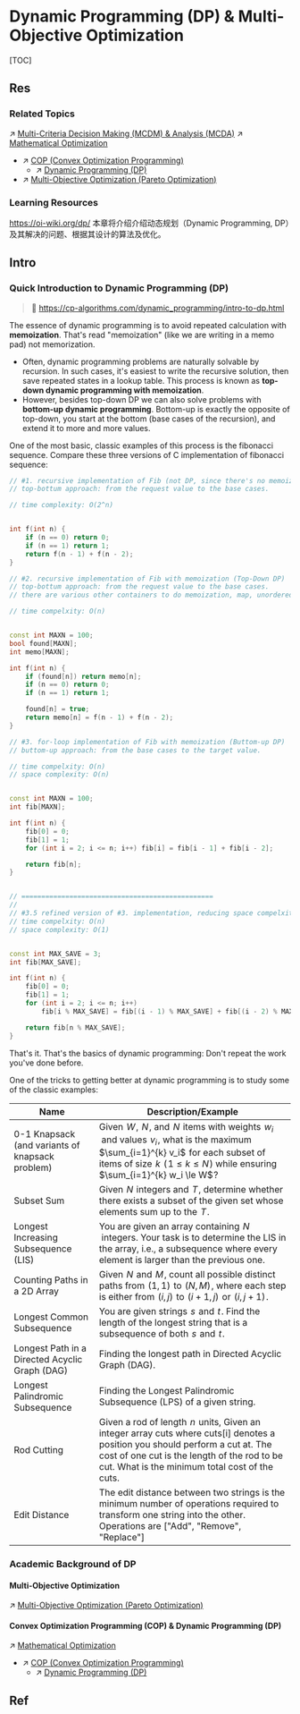 # Dynamic Programming (DP) & Multi-Objective Optimization

[TOC]



## Res
### Related Topics
↗ [Multi-Criteria Decision Making (MCDM) & Analysis (MCDA)](../../../../../Other%20Networks%20of%20Knowledge/Social%20Science/Decision%20Theory%20&%20Decision%20Analysis/Multi-Criteria%20Decision%20Making%20(MCDM)%20&%20Analysis%20(MCDA)/Multi-Criteria%20Decision%20Making%20(MCDM)%20&%20Analysis%20(MCDA).md)
↗ [Mathematical Optimization](../../../../../🧮%20Mathematics/🧑‍🦯‍➡️%20Operations%20Research%20(OR)/Mathematical%20Optimization/Mathematical%20Optimization.md)
- ↗ [COP (Convex Optimization Programming)](../../../../🧮%20Mathematics/🧑‍🦯‍➡️%20Operations%20Research%20(OR)/Mathematical%20Optimization/COP%20(Convex%20Optimization%20Programming)/COP%20(Convex%20Optimization%20Programming).md)
	- ↗ [Dynamic Programming (DP)](../../../../🧮%20Mathematics/🧑‍🦯‍➡️%20Operations%20Research%20(OR)/Mathematical%20Optimization/COP%20(Convex%20Optimization%20Programming)/Dynamic%20Programming%20(DP)/Dynamic%20Programming%20(DP).md)
- ↗ [Multi-Objective Optimization (Pareto Optimization)](../../../../🧮%20Mathematics/🧑‍🦯‍➡️%20Operations%20Research%20(OR)/Mathematical%20Optimization/📌%20Multi-Objective%20Optimization%20(Pareto%20Optimization)/Multi-Objective%20Optimization%20(Pareto%20Optimization).md)


### Learning Resources
https://oi-wiki.org/dp/
本章将介绍介绍动态规划（Dynamic Programming, DP）及其解决的问题、根据其设计的算法及优化。



## Intro
### Quick Introduction to Dynamic Programming (DP)
> 🔗 https://cp-algorithms.com/dynamic_programming/intro-to-dp.html

The essence of dynamic programming is to avoid repeated calculation with **memoization**. That's read "memoization" (like we are writing in a memo pad) not memorization.
- Often, dynamic programming problems are naturally solvable by recursion. In such cases, it's easiest to write the recursive solution, then save repeated states in a lookup table. This process is known as **top-down dynamic programming with memoization**. 
- However, besides top-down DP we can also solve problems with **bottom-up dynamic programming**. Bottom-up is exactly the opposite of top-down, you start at the bottom (base cases of the recursion), and extend it to more and more values.

One of the most basic, classic examples of this process is the fibonacci sequence. Compare these three versions of C implementation of fibonacci sequence: 

```c++
// #1. recursive implementation of Fib (not DP, since there's no memoization)
// top-bottum approach: from the request value to the base cases.

// time complexity: O(2^n)


int f(int n) {
    if (n == 0) return 0;
    if (n == 1) return 1;
    return f(n - 1) + f(n - 2);
}
```

```c++
// #2. recursive implementation of Fib with memoization (Top-Down DP)
// top-bottum approach: from the request value to the base cases.
// there are various other containers to do memoization, map, unordered_map, etc.

// time compelxity: O(n)


const int MAXN = 100;
bool found[MAXN];
int memo[MAXN];

int f(int n) {
    if (found[n]) return memo[n];
    if (n == 0) return 0;
    if (n == 1) return 1;

    found[n] = true;
    return memo[n] = f(n - 1) + f(n - 2);
}
```

```c++
// #3. for-loop implementation of Fib with memoization (Buttom-up DP)
// buttom-up approach: from the base cases to the target value.

// time compelxity: O(n)
// space complexity: O(n)


const int MAXN = 100;
int fib[MAXN];

int f(int n) {
    fib[0] = 0;
    fib[1] = 1;
    for (int i = 2; i <= n; i++) fib[i] = fib[i - 1] + fib[i - 2];

    return fib[n];
}


// ================================================
//
// #3.5 refined version of #3. implementation, reducing space compelxity to O(1)
// time compelxity: O(n)
// space complexity: O(1)


const int MAX_SAVE = 3;
int fib[MAX_SAVE];

int f(int n) {
    fib[0] = 0;
    fib[1] = 1;
    for (int i = 2; i <= n; i++)
        fib[i % MAX_SAVE] = fib[(i - 1) % MAX_SAVE] + fib[(i - 2) % MAX_SAVE];

    return fib[n % MAX_SAVE];
}
```


That's it. That's the basics of dynamic programming: Don't repeat the work you've done before.

One of the tricks to getting better at dynamic programming is to study some of the classic examples:

| Name                                            | Description/Example                                                                                                                                                                                                              |
| ----------------------------------------------- | -------------------------------------------------------------------------------------------------------------------------------------------------------------------------------------------------------------------------------- |
| 0-1 Knapsack (and variants of knapsack problem) | Given  $W$ ,  $N$ , and  $N$  items with weights  $w_i$  and values  $v_i$ , what is the maximum  $\sum_{i=1}^{k} v_i$  for each subset of items of size  $k$  ( $1 \le k \le N$ ) while ensuring  $\sum_{i=1}^{k} w_i \le W$ ?  |
| Subset Sum                                      | Given  $N$  integers and  $T$ , determine whether there exists a subset of the given set whose elements sum up to the  $T$ .                                                                                                     |
| Longest Increasing Subsequence (LIS)            | You are given an array containing  $N$  integers. Your task is to determine the LIS in the array, i.e., a subsequence where every element is larger than the previous one.                                                       |
| Counting Paths in a 2D Array                    | Given  $N$  and  $M$ , count all possible distinct paths from  $(1,1)$  to  $(N, M)$ , where each step is either from  $(i,j)$  to  $(i+1,j)$  or  $(i,j+1)$ .                                                                   |
| Longest Common Subsequence                      | You are given strings  $s$  and  $t$ . Find the length of the longest string that is a subsequence of both  $s$  and  $t$ .                                                                                                      |
| Longest Path in a Directed Acyclic Graph (DAG)  | Finding the longest path in Directed Acyclic Graph (DAG).                                                                                                                                                                        |
| Longest Palindromic Subsequence                 | Finding the Longest Palindromic Subsequence (LPS) of a given string.                                                                                                                                                             |
| Rod Cutting                                     | Given a rod of length  $n$  units, Given an integer array cuts where cuts[i] denotes a position you should perform a cut at. The cost of one cut is the length of the rod to be cut. What is the minimum total cost of the cuts. |
| Edit Distance                                   | The edit distance between two strings is the minimum number of operations required to transform one string into the other. Operations are ["Add", "Remove", "Replace"]                                                           |


### Academic Background of DP
#### Multi-Objective Optimization
↗ [Multi-Objective Optimization (Pareto Optimization)](../../../../🧮%20Mathematics/🧑‍🦯‍➡️%20Operations%20Research%20(OR)/Mathematical%20Optimization/📌%20Multi-Objective%20Optimization%20(Pareto%20Optimization)/Multi-Objective%20Optimization%20(Pareto%20Optimization).md)
#### Convex Optimization Programming (COP) & Dynamic Programming (DP)
↗ [Mathematical Optimization](../../../../🧮%20Mathematics/🧑‍🦯‍➡️%20Operations%20Research%20(OR)/Mathematical%20Optimization/Mathematical%20Optimization.md)
- ↗ [COP (Convex Optimization Programming)](../../../../🧮%20Mathematics/🧑‍🦯‍➡️%20Operations%20Research%20(OR)/Mathematical%20Optimization/COP%20(Convex%20Optimization%20Programming)/COP%20(Convex%20Optimization%20Programming).md)
	- ↗ [Dynamic Programming (DP)](../../../../🧮%20Mathematics/🧑‍🦯‍➡️%20Operations%20Research%20(OR)/Mathematical%20Optimization/COP%20(Convex%20Optimization%20Programming)/Dynamic%20Programming%20(DP)/Dynamic%20Programming%20(DP).md)



## Ref
